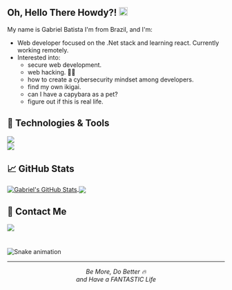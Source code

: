 <!-- 

Thx so much Martin Heinz for this awesome article https://towardsdatascience.com/build-a-stunning-readme-for-your-github-profile-9b80434fe5d7 
and also for inspire me with your personal README https://github.com/MartinHeinz/MartinHeinz/blob/master/README.md

And also Rafaella Ballerini for the amazing idea on your instagram acc (which makes me give the custom README file a shot https://www.instagram.com/p/CPjUBhXDNEE/?utm_medium=copy_link). And of course, for such a cool/inspirational personal README file too https://github.com/rafaballerini/rafaballerini/blob/main/README.md 

-->


## Oh, Hello There Howdy?! <img src="https://media.tenor.com/images/8c8a55b37f02da1734085e6c8b6c1bdd/tenor.gif" width="20px">

My name is Gabriel Batista I'm from Brazil, and I'm: 
<br />
- Web developer focused on the .Net stack and learning react. Currently working remotely.
- Interested into: 
  - secure web development.
  - web hacking. 🐱‍💻
  - how to create a cybersecurity mindset among developers.
  - find my own ikigai.
  - can I have a capybara as a pet?
  - figure out if this is real life.

## 🔧 Technologies & Tools
![](https://img.shields.io/badge/OS-Windows-informational?style=flat&logo=windows&logoColor=white&color=2bbc8a)
<br />
![](https://img.shields.io/badge/Tools-Android%20Studio-informational?style=flat&logoColor=white&color=2bbc8a)

## 📈 GitHub Stats

<a href="https://github.com/BatistaGabriel/BatistaGabriel">
  <img align="center" src="https://github-readme-stats.vercel.app/api?username=BatistaGabriel&show_icons=true&line_height=27&count_private=true&title_color=ffffff&text_color=c9cacc&icon_color=2bbc8a&bg_color=1d1f21" alt="Gabriel's GitHub Stats" />
</a>

<a href="https://github.com/BatistaGabriel/BatistaGabriel">
  <img align="center" src="https://github-readme-stats.vercel.app/api/top-langs/?username=BatistaGabriel&hide=java,html,tex&title_color=ffffff&text_color=c9cacc&icon_color=2bbc8a&bg_color=1d1f21&langs_count=3" />
</a>

## 📌 Contact Me

<a href="https://www.linkedin.com/in/gabriel-batista-56172451" target="_blank"><img src="https://img.shields.io/badge/-LinkedIn-%230077B5?style=for-the-badge&logo=linkedin&logoColor=white" target="_blank"></a> 

<!-- ## 🐍 Like The Good Old Times -->
# 
![Snake animation](https://github.com/BatistaGabriel/BatistaGabriel/blob/output/github-contribution-grid-snake.svg)

---

<p align='center'><i>Be More, Do Better 🔥 <br/>and Have a FANTASTIC Life</i></p>
